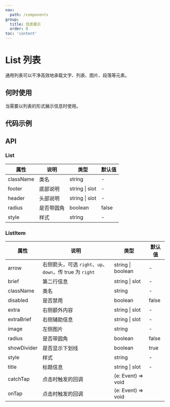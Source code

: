 ```yaml
---
nav:
  path: /components
group:
  title: 信息展示
  order: 8
toc: 'content'
---
```


# List 列表

<!-- <code src="../../docs/components/compatibility.tsx" inline="true"></code> -->

通用列表可以干净高效地承载文字、列表、图片、段落等元素。

## 何时使用
当需要以列表的形式展示信息时使用。

## 代码示例
<code src='../../demo/pages/List/index'></code>

## API

### List
| 属性 | 说明 | 类型 | 默认值 |
| ----- | ----- | ----- | ----- |
| className | 类名 | string | - | 
| footer | 底部说明 | string \| slot | - |
| header | 头部说明 | string \| slot | - |
| radius | 是否带圆角 | boolean | false | 
| style | 样式 | string | - |

### ListItem
| 属性 | 说明 | 类型 | 默认值 |
| ----- | ----- | ----- | ----- |
| arrow | 右侧箭头，可选 `right`、`up`、`down`，传 true 为 `right` | string \| boolean | - |
| brief | 第二行信息 | string \| slot | - | 
| className | 类名 | string | - | 
| disabled | 是否禁用 | boolean | false | 
| extra | 右侧额外内容 | string \| slot | - | 
| extraBrief | 右侧辅助信息 | string \| slot | - | 
| image | 左侧图片 | string | - |  
| radius | 是否带圆角 | boolean | false | 
| showDivider | 是否显示下划线 | boolean | true | 
| style | 样式 | string | - |
| title | 标题信息 | string \| slot | - |
| catchTap | 点击时触发的回调 | (e: Event) => void |
| onTap | 点击时触发的回调 | (e: Event) => void |
